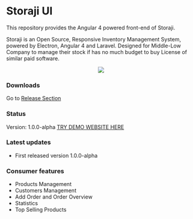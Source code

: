 # Storaji UI

This repository provides the Angular 4 powered front-end of Storaji.

Storaji is an Open Source, Responsive Inventory Management System, powered by Electron, Angular 4 and Laravel. Designed for Middle-Low Company to manage their stock if has no much budget to buy License of similar paid software.

<p align="center">
  <img src="https://indomaximtechid.github.io/storaji/screenshoots/cover.png">
</p>

### Downloads
Go to [Release Section](https://github.com/IndomaximTechID/storaji/releases/)

### Status
Version: 1.0.0-alpha
[TRY DEMO WEBSITE HERE](https://indomaximtechid.github.io/storaji/)

### Latest updates
- First released version 1.0.0-alpha

### Consumer features
- Products Management
- Customers Management
- Add Order and Order Overview
- Statistics
- Top Selling Products